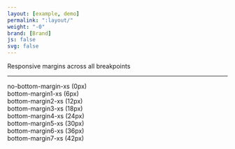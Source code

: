 ```yaml
---
layout: [example, demo]
permalink: ":layout/"
weight: "-0"
brand: [Brand]
js: false
svg: false
---
```


<div class="margin-classes">
	<div class="bottom-margin7-xs bottom-margin1-sm bottom-margin7-md bottom-margin1-lg">Responsive margins across all breakpoints</div>
</div>

<hr>

<div class="margin-classes">
	<div class="no-bottom-margin-xs text-center">no-bottom-margin-xs (0px)</div>
</div>
<div class="margin-classes">
	<div class="bottom-margin1-xs text-center">bottom-margin1-xs (6px)</div>
</div>
<div class="margin-classes">
	<div class="bottom-margin2-xs text-center">bottom-margin2-xs (12px)</div>
</div>
<div class="margin-classes">
	<div class="bottom-margin3-xs text-center">bottom-margin3-xs (18px)</div>
</div>
<div class="margin-classes">
	<div class="bottom-margin4-xs text-center">bottom-margin4-xs (24px)</div>
</div>
<div class="margin-classes">
	<div class="bottom-margin5-xs text-center">bottom-margin5-xs (30px)</div>
</div>
<div class="margin-classes">
	<div class="bottom-margin6-xs text-center">bottom-margin6-xs (36px)</div>
</div>
<div class="margin-classes">
	<div class="bottom-margin7-xs text-center">bottom-margin7-xs (42px)</div>
</div>
